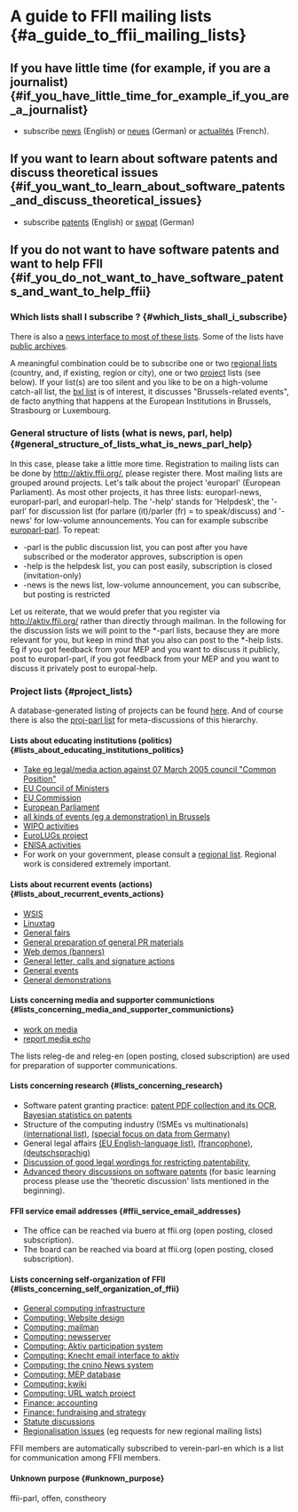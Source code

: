 # A guide to FFII mailing lists {#a_guide_to_ffii_mailing_lists}

## If you have little time (for example, if you are a journalist) {#if_you_have_little_time_for_example_if_you_are_a_journalist}

-   subscribe
    [news](http://lists.ffii.org/mailman/listinfo/news "wikilink")
    (English) or
    [neues](http://lists.ffii.org/mailman/listinfo/neues "wikilink")
    (German) or
    [actualités](http://lists.ffii.org/mailman/listinfo/fr-news "wikilink")
    (French).

## If you want to learn about software patents and discuss theoretical issues {#if_you_want_to_learn_about_software_patents_and_discuss_theoretical_issues}

-   subscribe
    [patents](http://www.aful.org/wws/subrequest/patents "wikilink")
    (English) or
    [swpat](http://lists.ffii.org/mailman/listinfo/swpat "wikilink")
    (German)

## If you do not want to have software patents and want to help FFII {#if_you_do_not_want_to_have_software_patents_and_want_to_help_ffii}

### Which lists shall I subscribe ? {#which_lists_shall_i_subscribe}

There is also a [news interface to most of these
lists](http://news.ffii.org/ "wikilink"). Some of the lists have [public
archives](http://lists.ffii.org/mailman/listinfo "wikilink").

A meaningful combination could be to subscribe one or two [regional
lists](http://www.ffii.org/~arebenti/ekarte "wikilink") (country, and,
if existing, region or city), one or two
[project](http://www.ffii.org/proj/list/index.en.html "wikilink") lists
(see below). If your list(s) are too silent and you like to be on a
high-volume catch-all list, the [bxl
list](http://lists.ffii.org/mailman/listinfo/bxl "wikilink") is of
interest, it discusses \"Brussels-related events\", de facto anything
that happens at the European Institutions in Brussels, Strasbourg or
Luxembourg.

### General structure of lists (what is news, parl, help) {#general_structure_of_lists_what_is_news_parl_help}

In this case, please take a little more time. Registration to mailing
lists can be done by <http://aktiv.ffii.org/>, please register there.
Most mailing lists are grouped around projects. Let\'s talk about the
project \'europarl\' (European Parliament). As most other projects, it
has three lists: europarl-news, europarl-parl, and europarl-help. The
\'-help\' stands for \'Helpdesk\', the \'-parl\' for discussion list
(for parlare (it)/parler (fr) = to speak/discuss) and \'-news\' for
low-volume announcements. You can for example subscribe
[europarl-parl](http://lists.ffii.org/mailman/listinfo/europarl-parl "wikilink").
To repeat:

-   -parl is the public discussion list, you can post after you have
    subscribed or the moderator approves, subscription is open
-   -help is the helpdesk list, you can post easily, subscription is
    closed (invitation-only)
-   -news is the news list, low-volume announcement, you can subscribe,
    but posting is restricted

Let us reiterate, that we would prefer that you register via
<http://aktiv.ffii.org/> rather than directly through mailman. In the
following for the discussion lists we will point to the \*-parl lists,
because they are more relevant for you, but keep in mind that you also
can post to the \*-help lists. Eg if you got feedback from your MEP and
you want to discuss it publicly, post to europarl-parl, if you got
feedback from your MEP and you want to discuss it privately post to
europal-help.

### Project lists {#project_lists}

A database-generated listing of projects can be found
[here](http://www.ffii.org/proj/list/index.en.html "wikilink"). And of
course there is also the [proj-parl
list](http://lists.ffii.org/mailman/listinfo/proj-parl/ "wikilink") for
meta-discussions of this hierarchy.

#### Lists about educating institutions (politics) {#lists_about_educating_institutions_politics}

-   [Take eg legal/media action against 07 March 2005 council \"Common
    Position\"](http://lists.ffii.org/mailman/listinfo/eu0307-parl "wikilink")
-   [EU Council of
    Ministers](http://lists.ffii.org/mailman/listinfo/consilium-parl "wikilink")
-   [EU
    Commission](http://lists.ffii.org/mailman/listinfo/cec-parl "wikilink")
-   [European
    Parliament](http://lists.ffii.org/mailman/listinfo/europarl-parl "wikilink")
-   [all kinds of events (eg a demonstration) in
    Brussels](http://lists.ffii.org/mailman/listinfo/bxl "wikilink")
-   [WIPO
    activities](http://lists.ffii.org/mailman/listinfo/wipo "wikilink")
-   [EuroLUGs
    project](http://lists.ffii.org/mailman/listinfo/lugs-parl "wikilink")
-   [ENISA
    activities](http://lists.ffii.org/mailman/listinfo/eniso "wikilink")
-   For work on your government, please consult a [regional
    list](http://www.ffii.org/~arebenti/ekarte "wikilink"). Regional
    work is considered extremely important.

#### Lists about recurrent events (actions) {#lists_about_recurrent_events_actions}

-   [WSIS](http://lists.ffii.org/mailman/listinfo/wsis-parl "wikilink")
-   [Linuxtag](http://lists.ffii.org/mailman/listinfo/linuxtag-parl "wikilink")
-   [General
    fairs](http://lists.ffii.org/mailman/listinfo/messe-parl "wikilink")
-   [General preparation of general PR
    materials](http://lists.ffii.org/mailman/listinfo/prmat-parl "wikilink")
-   [Web demos
    (banners)](http://lists.ffii.org/mailman/listinfo/webdemo-parl "wikilink")
-   [General letter, calls and signature
    actions](http://lists.ffii.org/mailman/listinfo/cpedu-parl "wikilink")
-   [General
    events](http://lists.ffii.org/mailman/listinfo/penmi-parl "wikilink")
-   [General
    demonstrations](http://lists.ffii.org/mailman/listinfo/manif-parl "wikilink")

#### Lists concerning media and supporter communictions {#lists_concerning_media_and_supporter_communictions}

-   [work on
    media](http://lists.ffii.org/mailman/listinfo/media-parl "wikilink")
-   [report media
    echo](http://lists.ffii.org/mailman/listinfo/mediaecho-parl "wikilink")

The lists releg-de and releg-en (open posting, closed subscription) are
used for preparation of supporter communications.

#### Lists concerning research {#lists_concerning_research}

-   Software patent granting practice: [patent PDF collection and its
    OCR](http://lists.ffii.org/mailman/listinfo/patdb-parl "wikilink"),
    [Bayesian statistics on
    patents](http://lists.ffii.org/mailman/listinfo/gauss-parl/ "wikilink")
-   Structure of the computing industry (!SMEs vs multinationals)
    [(international
    list)](http://lists.ffii.org/mailman/listinfo/sektor-parl "wikilink"),
    [(special focus on data from
    Germany)](http://lists.ffii.org/mailman/listinfo/sektor-de-parl "wikilink")
-   General legal affairs [(EU English-language
    list)](http://lists.ffii.org/mailman/listinfo/jur-parl "wikilink"),
    [(francophone)](http://lists.ffii.org/mailman/listinfo/jur-fr-parl "wikilink"),
    [(deutschsprachig)](http://lists.ffii.org/mailman/listinfo/jur-de-parl "wikilink")
-   [Discussion of good legal wordings for restricting
    patentability](http://lists.ffii.org/mailman/listinfo/amend-parl "wikilink"),
-   [Advanced theory discussions on software
    patents](http://lists.ffii.org/mailman/listinfo/theory-parl "wikilink")
    (for basic learning process please use the \'theoretic discussion\'
    lists mentioned in the beginning).

#### FFII service email addresses {#ffii_service_email_addresses}

-   The office can be reached via buero at ffii.org (open posting,
    closed subscription).
-   The board can be reached via board at ffii.org (open posting, closed
    subscription).

#### Lists concerning self-organization of FFII {#lists_concerning_self_organization_of_ffii}

-   [General computing
    infrastructure](http://lists.ffii.org/mailman/listinfo/polis-parl "wikilink")
-   [Computing: Website
    design](http://lists.ffii.org/mailman/listinfo/webstyl-parl "wikilink")
-   [Computing:
    mailman](http://lists.ffii.org/mailman/listinfo/mailman-parl "wikilink")
-   [Computing:
    newsserver](http://lists.ffii.org/mailman/listinfo/newsserver-parl "wikilink")
-   [Computing: Aktiv participation
    system](http://lists.ffii.org/mailman/listinfo/aktiv-parl "wikilink")
-   [Computing: Knecht email interface to
    aktiv](http://lists.ffii.org/mailman/listinfo/knecht-parl "wikilink")
-   [Computing: the cnino News
    system](http://lists.ffii.org/mailman/listinfo/cnino-parl "wikilink")
-   [Computing: MEP
    database](http://lists.ffii.org/mailman/listinfo/mepdb-parl "wikilink")
-   [Computing:
    kwiki](http://lists.ffii.org/mailman/listinfo/kwiki-parl "wikilink")
-   [Computing: URL watch
    project](http://lists.ffii.org/mailman/listinfo/urlwatch-parl "wikilink")
-   [Finance:
    accounting](http://lists.ffii.org/mailman/listinfo/financ-parl "wikilink")
-   [Finance: fundraising and
    strategy](http://lists.ffii.org/mailman/listinfo/sarji-parl "wikilink")
-   [Statute
    discussions](http://lists.ffii.org/mailman/listinfo/statut-parl "wikilink")
-   [Regionalisation
    issues](http://lists.ffii.org/mailman/listinfo/regio-parl "wikilink")
    (eg requests for new regional mailing lists)

FFII members are automatically subscribed to verein-parl-en which is a
list for communication among FFII members.

#### Unknown purpose {#unknown_purpose}

ffii-parl, offen, constheory
